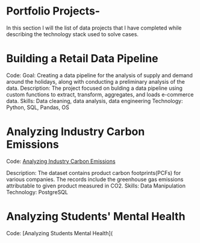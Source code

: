 # Portfolio Projects-
In this section I will the list of data projects that I have completed while describing the technology stack used to solve cases. 
# Building a Retail Data Pipeline 
Code: 
Goal: Creating a data pipeline for the analysis of supply and demand around the holidays, along with conducting a preliminary analysis of the data.
Description: The project focused on bulding a data pipeline using custom functions to extract, transform, aggregates, and loads e-commerce data. 
Skills: Data cleaning, data analysis, data engineering 
Technology: Python, SQL, Pandas, OS 
# Analyzing Industry Carbon Emissions 
Code: [Analyzing Industry Carbon Emissions](https://www.datacamp.com/datalab/w/6859d97d-d59d-45b4-a3a3-1a1b62f5e8fc/edit?editorVersion=dcStudioEditor&emitCellOutputs=false&showExploreMore=false&showLeftNavigation=false&showNavBar=false&showPublicationButton=false&showOnlyRelevantSampleIntegrationIds[]=89e17161-a224-4a8a-846b-0adc0fe7a4b1&showOnlyRelevantSampleIntegrationIds[]=e0c96696-ae0a-46fb-b6f9-1a43eb428ecb&showOnlyRelevantSampleIntegrationIds[]=b1fcb109-b4fe-4543-bc98-681df8c4dc6e&showOnlyRelevantSampleIntegrationIds[]=fcf37a0e-f8bd-4c85-95a5-201d3eebea48&showOnlyRelevantSampleIntegrationIds[]=db697c09-0402-4a02-b327-26018dc2ecce&showOnlyRelevantSampleIntegrationIds[]=7569175e-98be-4c89-9873-c20f699a9cc7&fetchUnlistedSampleIntegrationIds[]=7569175e-98be-4c89-9873-c20f699a9cc7#f76f5039-ed23-424e-84e7-143d44331a05) 

Description: The dataset contains product carbon footprints(PCFs) for various companies. The records include the greenhouse gas emissions attributable to given product measured in CO2. 
Skills: Data Manipulation 
Technology: PostgreSQL
# Analyzing Students' Mental Health 
Code: [Analyzing Students Mental Health](

